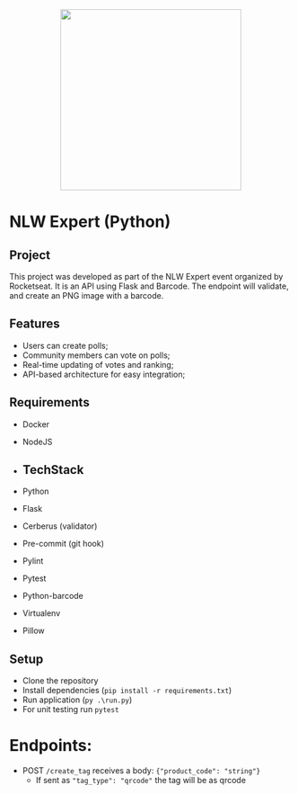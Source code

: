<div align="center"> 
  <a href="https://www.rocketseat.com.br/eventos/nlw/">
    <img
      src="https://www.rocketseat.com.br/eventos/nlw/_next/static/media/nlw-header-logo.2e1779ba.svg"
      width="322"
      height="auto"
    />
  </a>
</div>

# NLW Expert (Python)

## Project
This project was developed as part of the NLW Expert event organized by Rocketseat. It is an API using Flask and Barcode. 
The endpoint will validate, and create an PNG image with a barcode.

## Features

- Users can create polls;
- Community members can vote on polls;
- Real-time updating of votes and ranking;
- API-based architecture for easy integration;

## Requirements
- Docker
- NodeJS

- ## TechStack
- Python
- Flask
- Cerberus (validator)
- Pre-commit (git hook)
- Pylint
- Pytest
- Python-barcode
- Virtualenv
- Pillow

## Setup
- Clone the repository
- Install dependencies (` pip install -r requirements.txt `)
- Run application (`py .\run.py`)
- For unit testing run `pytest`

# Endpoints:
*  POST `/create_tag`
receives a body: `{"product_code": "string"}`
    * If sent as `"tag_type": "qrcode"` the tag will be as qrcode
